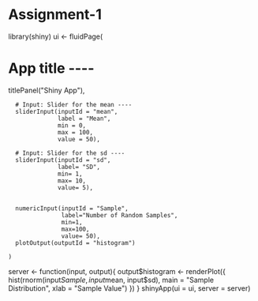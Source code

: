 # Assignment-1

library(shiny)
ui <- fluidPage(
  # App title ----
  titlePanel("Shiny App"),
      
      # Input: Slider for the mean ----
      sliderInput(inputId = "mean",
                  label = "Mean",
                  min = 0,
                  max = 100,
                  value = 50),
 
      # Input: Slider for the sd ----
      sliderInput(inputId = "sd",
                  label= "SD",
                  min= 1,
                  max= 10,
                  value= 5),   
      
      
      numericInput(inputId = "Sample",
                   label="Number of Random Samples",
                   min=1,
                   max=100,
                   value= 50),
      plotOutput(outputId = "histogram")
      
    )
    
server <- function(input, output){
  output$histogram <- renderPlot({
    hist(rnorm(input$Sample, input$mean, input$sd), main = "Sample Distribution", xlab = "Sample Value")
  })
}
shinyApp(ui = ui, server = server)
